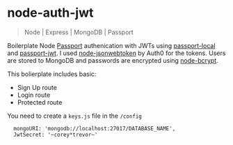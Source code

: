 # node-auth-jwt
> Node | Express | MongoDB | Passport

Boilerplate Node [Passport](http://passportjs.org/) authenication with JWTs using [passport-local](https://github.com/jaredhanson/passport-local) and [passport-jwt](https://github.com/themikenicholson/passport-jwt). I used [node-jsonwebtoken](https://github.com/auth0/node-jsonwebtoken) by Auth0 for the tokens. Users are stored to MongoDB and passwords are encrypted using [node-bcrypt](https://github.com/kelektiv/node.bcrypt.js).

This bolierplate includes basic:
- Sign Up route
- Login route
- Protected route

You need to create a `keys.js` file in the `/config` 

```
  mongoURI: 'mongodb://localhost:27017/DATABASE_NAME',
  JwtSecret: '~corey*trevor~'
```
